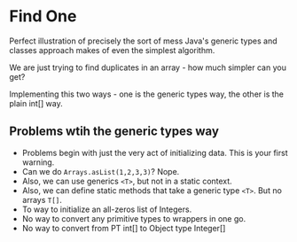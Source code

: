 # Find One

Perfect illustration of precisely the sort of mess Java's generic types and classes approach
makes of even the simplest algorithm.

We are just trying to find duplicates in an array - how much simpler can you get?

Implementing this two ways - one is the generic types way, the other is the plain int[] way.

## Problems wtih the generic types way

* Problems begin with just the very act of initializing data. This is your first warning.
* Can we do `Arrays.asList(1,2,3,3)`? Nope.
* Also, we can use generics `<T>`, but not in a static context. 
* Also, we can define static methods that take a generic type `<T>`. But no arrays `T[]`.
* To way to initialize an all-zeros list of Integers.
* No way to convert any primitive types to wrappers in one go.
* No way to convert from PT int[] to Object type Integer[]

